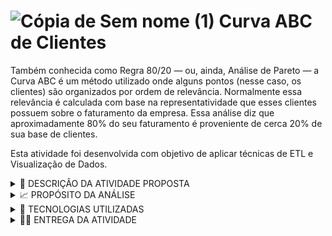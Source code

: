 # ![Cópia de Sem nome (1)](https://user-images.githubusercontent.com/72770754/196786911-dd7d6627-4235-44f9-8c35-a8428ba3c86d.png) Curva ABC de Clientes

Também conhecida como Regra 80/20 — ou, ainda, Análise de Pareto — a Curva ABC é um método utilizado onde alguns pontos (nesse caso, os clientes) são organizados por ordem de relevância. Normalmente essa relevância é calculada com base na representatividade que esses clientes possuem sobre o faturamento da empresa. Essa análise diz que aproximadamente 80% do seu faturamento é proveniente de cerca 20% de sua base de clientes.

Esta atividade foi desenvolvida com objetivo de aplicar técnicas de ETL e Visualização de Dados.

 <details><summary> 📝 DESCRIÇÃO DA ATIVIDADE PROPOSTA </summary>

<p>

Você é um renomado analista no banco de Bravos e recebeu da alta diretoria a tarefa de criar a curva ABC dos atuais correntistas do banco.
Infelizmente, não existe uma integração entre as duas bases de dados disponíveis (correntistas_banco_bravos.csv e correntistas_obito.csv), 
dessa forma, todas as contas estão atualmente ativas não levando em consideração os óbitos. Sabendo disso, crie a curva ABC seguindo as 
diretrizes do banco informadas abaixo:
- A: >= 50%;
- B: >= 20% e < 50%;
- C: <20%;

</p>

</details>
  

 <details><summary> 📈 PROPÓSITO DA ANÁLISE </summary>

<p>

Demonstrar para os acionistas em quais famílias/alianças há a necessidade de intensificar o investimento para o próximo ano com base em seu 
patrimônio previsto para este ano.

  </p>

</details>


 <details><summary> 🔧 TECNOLOGIAS UTILIZADAS </summary>

<p>

- ETL: Python (Jupyter Notebook)
- Dashboard: DataStudio

  </p>

</details>


 <details><summary> 👩‍💻 ENTREGA DA ATIVIDADE </summary>

<p>

1) Link para o Dashboard interativo:      ▶  [Curva ABC de Clientes](https://datastudio.google.com/reporting/6e162161-5e54-44e5-9dd4-fe380f6561f1)

2) Arquivo **ETL_Storytelling.ipynb**:   📝  contém todo o processo de ETL realizado e documentado.

3) Arquivo **curva_abc_final.csv**:      📁  base de dados gerada ao final da execução do ETL, utilizada para construção do dashboard.

4) Arquivos **correntistas_banco_bravos_1.csv** e **correntistas_obito_1.csv**:     📁  bases de dados fornecidas para construção do processo de ETL.
 
  </p>

</details>
